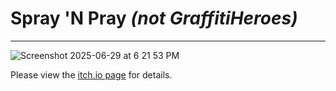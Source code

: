 # Spray 'N Pray *(not GraffitiHeroes)*
------------------

![Screenshot 2025-06-29 at 6 21 53 PM](https://github.com/user-attachments/assets/5c765260-2412-40c2-bbed-11f944af064b)

Please view the [itch.io page](https://archonic.itch.io/spray-n-pray) for details.

